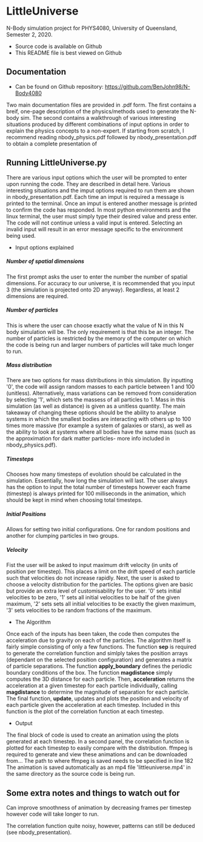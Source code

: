 # LittleUniverse
N-Body simulation project for PHYS4080, University of Queensland, Semester 2, 2020.

- Source code is available on Github
- This README file is best viewed on Github

## Documentation
- Can be found on Github repository: https://github.com/BenJohn98/N-Body4080

Two main documentation files are provided in .pdf form. The first contains a breif, one-page description of the physics/methods used to generate the N-body sim. The second contains a walkthrough of various interesting situations produced by different combinations of input options in order to explain the physics concepts to a non-expert. If starting from scratch, I recommend reading nbody_physics.pdf followed by nbody_presentation.pdf to obtain a complete presentation of


## Running LittleUniverse.py
There are various input options which the user will be prompted to enter upon running the code. They are described in detail here. Various interesting situations and the imput options required to run them are shown in nbody_presentation.pdf. Each time an imput is required a message is printed to the terminal. Once an imput is entered another message is printed to confirm the code has responded. In most python environments and the linux terminal, the user must simply type their desired value and press enter. The code will not continue unless a valid input is entered. Selecting an invalid input will result in an error message specific to the environment being used. 

- Input options explained
##### Number of spatial dimensions
The first prompt asks the user to enter the number the number of spatial dimensions. For accuracy to our universe, it is recommended that you input 3 (the simulation is projected onto 2D anyway). Regardless, at least 2 dimensions are required.

##### Number of particles
This is where the user can choose exactly what the value of N in this N body simulation will be. The only requirement is that this be an integer. The number of particles is restricted by the memory of the computer on which the code is being run and larger numbers of particles will take much longer to run.

##### Mass distribution
There are two options for mass distributions in this simulation. By inputting '0', the code will assign random masses to each particle between 1 and 100 (unitless). Alternatively, mass variations can be removed from consideration by selecting '1', which sets the massess of all particles to 1. Mass in this simulation (as well as distance) is given as a unitless quantity. The main takeaway of changing these options should be the ability to analyse systems in which the smallest bodies are interacting with others up to 100 times more massive (for example a system of galaxies or stars), as well as the ability to look at systems where all bodies have the same mass (such as the approximation for dark matter particles- more info included in nbody_physics.pdf).

##### Timesteps
Chooses how many timesteps of evolution should be calculated in the simulation. Essentially, how long the simulation will last. The user always has the option to input the total number of timesteps however each frame (timestep) is always printed for 100 milliseconds in the animation, which should be kept in mind when choosing total timesteps. 

##### Initial Positions
Allows for setting two initial configurations. One for random positions and another for clumping particles in two groups.

##### Velocity
Fist the user will be asked to input maximum drift velocity (in units of position per timestep). This places a limit on the drift speed of each particle such that velocities do not increase rapidly. Next, the user is asked to choose a velocity distribution for the particles. The options given are basic but provide an extra level of customisability for the user. '0' sets initial velocities to be zero, '1' sets all initial velocities to be half of the given maximum, '2' sets sets all initial velocities to be exactly the given maximum, '3' sets velocities to be random fractions of the maximum.

- The Algorithm

Once each of the inputs has been taken, the code then computes the acceleration due to gravity on each of the particles. The algorithm itself is fairly simple consisting of only a few functions. The function **sep** is required to generate the correlation function and simlply takes the position arrays (dependant on the selected position configuration) and generates a matrix of particle separations. The function **apply_boundary** defines the periodic boundary conditions of the box. The function **magdistance** simply computes the 3D distance for each particle. Then, **acceleration** returns the acceleration at a given timestep for each particle individually, calling **magdistance** to determine the magnitude of separation for each particle. The final function, **update**, updates and plots the position and velocity of each particle given the acceleration at each timestep. Included in this function is the plot of the correlation function at each timestep. 


- Output

The final block of code is used to create an animation using the plots generated at each timestep. In a second panel, the correlation function is plotted for each timestep to easily compare with the distribution. ffmpeg is required to generate and view these animations and can be downloaded from... The path to where ffmpeg is saved needs to be specified in line 182 The animation is saved automatically as an mp4 file 'littleuniverse.mp4' in the same directory as the source code is being run. 

## Some extra notes and things to watch out for
Can improve smoothness of animation by decreasing frames per timestep however code will take longer to run.

The correlation function quite noisy, however, patterns can still be deduced (see nbody_presentation).



